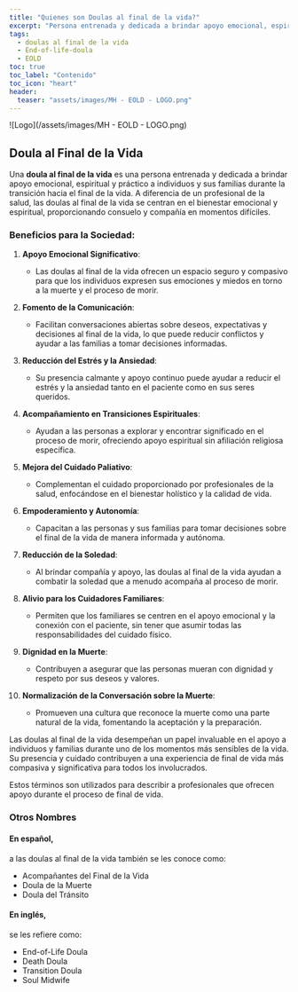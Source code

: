 ```yaml
---
title: "Quienes son Doulas al final de la vida?"
excerpt: "Persona entrenada y dedicada a brindar apoyo emocional, espiritual."
tags:
  - doulas al final de la vida
  - End-of-life-doula
  - EOLD
toc: true
toc_label: "Contenido"
toc_icon: "heart"
header:
  teaser: "assets/images/MH - EOLD - LOGO.png"
---
```


![Logo](/assets/images/MH - EOLD - LOGO.png)

## Doula al Final de la Vida

Una **doula al final de la vida** es una persona entrenada y dedicada a brindar apoyo emocional, espiritual y práctico a individuos y sus familias durante la transición hacia el final de la vida. A diferencia de un profesional de la salud, las doulas al final de la vida se centran en el bienestar emocional y espiritual, proporcionando consuelo y compañía en momentos difíciles.

### Beneficios para la Sociedad:

1. **Apoyo Emocional Significativo**:
   - Las doulas al final de la vida ofrecen un espacio seguro y compasivo para que los individuos expresen sus emociones y miedos en torno a la muerte y el proceso de morir.

2. **Fomento de la Comunicación**:
   - Facilitan conversaciones abiertas sobre deseos, expectativas y decisiones al final de la vida, lo que puede reducir conflictos y ayudar a las familias a tomar decisiones informadas.

3. **Reducción del Estrés y la Ansiedad**:
   - Su presencia calmante y apoyo continuo puede ayudar a reducir el estrés y la ansiedad tanto en el paciente como en sus seres queridos.

4. **Acompañamiento en Transiciones Espirituales**:
   - Ayudan a las personas a explorar y encontrar significado en el proceso de morir, ofreciendo apoyo espiritual sin afiliación religiosa específica.

5. **Mejora del Cuidado Paliativo**:
   - Complementan el cuidado proporcionado por profesionales de la salud, enfocándose en el bienestar holístico y la calidad de vida.

6. **Empoderamiento y Autonomía**:
   - Capacitan a las personas y sus familias para tomar decisiones sobre el final de la vida de manera informada y autónoma.

7. **Reducción de la Soledad**:
   - Al brindar compañía y apoyo, las doulas al final de la vida ayudan a combatir la soledad que a menudo acompaña al proceso de morir.

8. **Alivio para los Cuidadores Familiares**:
   - Permiten que los familiares se centren en el apoyo emocional y la conexión con el paciente, sin tener que asumir todas las responsabilidades del cuidado físico.

9. **Dignidad en la Muerte**:
   - Contribuyen a asegurar que las personas mueran con dignidad y respeto por sus deseos y valores.

10. **Normalización de la Conversación sobre la Muerte**:
    - Promueven una cultura que reconoce la muerte como una parte natural de la vida, fomentando la aceptación y la preparación.

Las doulas al final de la vida desempeñan un papel invaluable en el apoyo a individuos y familias durante uno de los momentos más sensibles de la vida. Su presencia y cuidado contribuyen a una experiencia de final de vida más compasiva y significativa para todos los involucrados.

Estos términos son utilizados para describir a profesionales que ofrecen apoyo durante el proceso de final de vida.

### Otros Nombres

#### En español,
  a las doulas al final de la vida también se les conoce como:

- Acompañantes del Final de la Vida
- Doula de la Muerte
- Doula del Tránsito

#### En inglés, 
  se les refiere como:

- End-of-Life Doula
- Death Doula
- Transition Doula
- Soul Midwife
